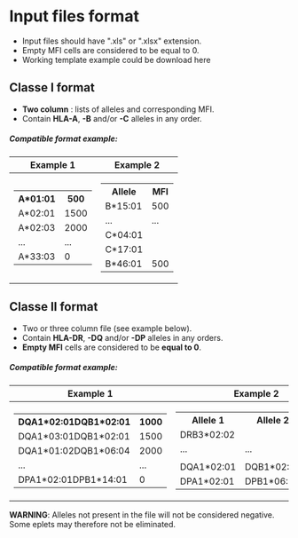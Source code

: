 # Input files format 

 - Input files should have ".xls" or ".xlsx" extension. 
 - Empty MFI cells are considered to be equal to 0. 
 - Working template example could be download here
## Classe I format

 - __Two column__ : lists of alleles and corresponding MFI.
 - Contain __HLA-A__, __-B__ and/or __-C__ alleles in any order.
 
##### Compatible format example:  
 
 |Example 1|Example 2|
|--|--|
|<table> <tr><th>A\*01:01</th><th>500</th></tr><tr><td>A\*02:01</td><td>1500</td></tr><tr><td>A\*02:03</td><td>2000</td></tr><tr><td>...</td><td>...</td></tr><tr><td>A\*33:03</td><td>0</td></tr> </table>| <table> <tr><th>Allele</th><th>MFI</th></tr><tr><td>B\*15:01</td><td>500</td></tr><tr><td>...</td><td>...</td></tr> <tr><td>C*04:01</td><td> </td></tr><tr><td>C\*17:01</td><td> </td></tr><tr><td>B\*46:01</td><td>500</td></tr></table>|


 ## Classe II format
 
  - Two or three column file (see example below).
  - Contain __HLA-DR__, __-DQ__ and/or __-DP__ alleles in any orders.
  - __Empty MFI__ cells are considered to be __equal to 0__. 
 
 ##### Compatible format example:  
 
  |Example 1|Example 2|
|--|--|
|<table> <tr><th>DQA1\*02:01DQB1\*02:01</th><th>1000</th></tr><tr><td>DQA1\*03:01DQB1\*02:01</td><td>1500</td></tr><tr><td>DQA1\*01:02DQB1\*06:04</td><td>2000</td></tr><tr><td>...</td><td>...</td></tr><tr><td>DPA1\*02:01DPB1\*14:01</td><td>0</td></tr> </table>| <table> <tr><th>Allele 1</th><th>Allele 2</th><th>MFI</th></tr><tr><td>DRB3\*02:02</td><td></td><td>1500</td></tr><tr><td>...</td><td>...</td><td>...</td></tr> <tr><td></td><td></td><td> </td></tr><tr><td>DQA1\*02:01</td><td>DQB1*02:02</td><td>500</td></tr><tr><td>DPA1\*02:01</td><td>DPB1\*06:01</td><td>500</td></tr></table>|

__WARNING__: Alleles not present in the file will not be considered negative. Some eplets may therefore not be eliminated.